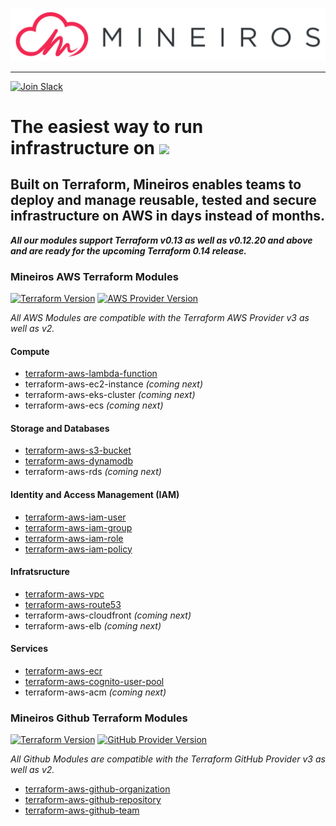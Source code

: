 [<img src="https://raw.githubusercontent.com/mineiros-io/brand/3bffd30e8bdbbde32c143e2650b2faa55f1df3ea/mineiros-primary-logo.svg" width="800"/>][github]

---

[![Join Slack][badge-slack]][slack]

# The easiest way to run infrastructure on [<img src="https://upload.wikimedia.org/wikipedia/commons/9/93/Amazon_Web_Services_Logo.svg" width="50">](https://github.com/mineiros-io)
## Built on Terraform, Mineiros enables teams to deploy and manage reusable, tested and secure infrastructure on AWS in days instead of months.

***All our modules support Terraform v0.13 as well as v0.12.20 and above and are ready for the upcoming Terraform 0.14 release.***

### Mineiros AWS Terraform Modules

[![Terraform Version][badge-terraform]][releases-terraform]
[![AWS Provider Version][badge-tf-aws]][releases-aws-provider]

*All AWS Modules are compatible with the Terraform AWS Provider v3 as well as v2.*

#### Compute
- [terraform-aws-lambda-function](https://github.com/mineiros-io/terraform-aws-lambda-function)
- terraform-aws-ec2-instance *(coming next)*
- terraform-aws-eks-cluster *(coming next)*
- terraform-aws-ecs *(coming next)*

#### Storage and Databases
- [terraform-aws-s3-bucket](https://github.com/mineiros-io/terraform-aws-s3-bucket)
- [terraform-aws-dynamodb](https://github.com/mineiros-io/terraform-aws-dynamodb)
- terraform-aws-rds *(coming next)*

#### Identity and Access Management (IAM)
- [terraform-aws-iam-user](https://github.com/mineiros-io/terraform-aws-iam-user)
- [terraform-aws-iam-group](https://github.com/mineiros-io/terraform-aws-iam-group)
- [terraform-aws-iam-role](https://github.com/mineiros-io/terraform-aws-iam-role)
- [terraform-aws-iam-policy](https://github.com/mineiros-io/terraform-aws-policy)

#### Infratsructure
- [terraform-aws-vpc](https://github.com/mineiros-io/terraform-aws-vpc)
- [terraform-aws-route53](https://github.com/mineiros-io/terraform-aws-route53)
- terraform-aws-cloudfront *(coming next)*
- terraform-aws-elb *(coming next)*

#### Services
- [terraform-aws-ecr](https://github.com/mineiros-io/terraform-aws-ecr)
- [terraform-aws-cognito-user-pool](https://github.com/mineiros-io/terraform-aws-cognito-user-pool)
- terraform-aws-acm *(coming next)*

### Mineiros Github Terraform Modules

[![Terraform Version][badge-terraform]][releases-terraform]
[![GitHub Provider Version][badge-tf-gh]][releases-github-provider]

*All Github Modules are compatible with the Terraform GitHub Provider v3 as well as v2.*

- [terraform-aws-github-organization](https://github.com/mineiros-io/terraform-aws-github-organization)
- [terraform-aws-github-repository](https://github.com/mineiros-io/terraform-aws-github-repository)
- [terraform-aws-github-team](https://github.com/mineiros-io/terraform-aws-github-team)

[github]: https://github.com/mineiros-io
[badge-slack]: https://img.shields.io/badge/slack-@mineiros--community-f32752.svg?logo=slack
[slack]: https://join.slack.com/t/mineiros-community/shared_invite/zt-ehidestg-aLGoIENLVs6tvwJ11w9WGg

[badge-terraform]: https://img.shields.io/static/v1?label=Terraform&message=v0.13%20|%20v0.12.20%2b&color=623CE4&logo=terraform&logoColor=623CE4&labelColor=ccc
[releases-terraform]: https://github.com/hashicorp/terraform/releases

[badge-tf-aws]: https://img.shields.io/static/v1?label=AWS%20Provider&message=v3%20|%20v2&color=F8991D&logo=amazon&logoColor=000&labelColor=ccc
[releases-aws-provider]: https://github.com/terraform-providers/terraform-provider-aws/releases

[badge-tf-gh]: https://img.shields.io/static/v1?label=Github%20Provider&message=v3%20|%20v2&color=000&logo=github&logoColor=000&labelColor=ccc
[releases-github-provider]: https://github.com/terraform-providers/terraform-provider-github/releases
